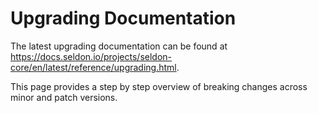 # Upgrading Documentation

The latest upgrading documentation can be found at https://docs.seldon.io/projects/seldon-core/en/latest/reference/upgrading.html.

This page provides a step by step overview of breaking changes across minor and patch versions.
